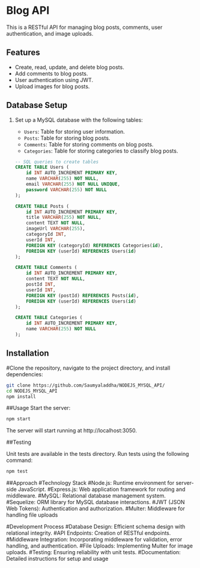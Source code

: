 # Blog API

This is a RESTful API for managing blog posts, comments, user authentication, and image uploads.

## Features

- Create, read, update, and delete blog posts.
- Add comments to blog posts.
- User authentication using JWT.
- Upload images for blog posts.



## Database Setup

1. Set up a MySQL database with the following tables:
   - `Users`: Table for storing user information.
   - `Posts`: Table for storing blog posts.
   - `Comments`: Table for storing comments on blog posts.
   - `Categories`: Table for storing categories to classify blog posts.

   ```sql
   -- SQL queries to create tables
   CREATE TABLE Users (
       id INT AUTO_INCREMENT PRIMARY KEY,
       name VARCHAR(255) NOT NULL,
       email VARCHAR(255) NOT NULL UNIQUE,
       password VARCHAR(255) NOT NULL
   );

   CREATE TABLE Posts (
       id INT AUTO_INCREMENT PRIMARY KEY,
       title VARCHAR(255) NOT NULL,
       content TEXT NOT NULL,
       imageUrl VARCHAR(255),
       categoryId INT,
       userId INT,
       FOREIGN KEY (categoryId) REFERENCES Categories(id),
       FOREIGN KEY (userId) REFERENCES Users(id)
   );

   CREATE TABLE Comments (
       id INT AUTO_INCREMENT PRIMARY KEY,
       content TEXT NOT NULL,
       postId INT,
       userId INT,
       FOREIGN KEY (postId) REFERENCES Posts(id),
       FOREIGN KEY (userId) REFERENCES Users(id)
   );

   CREATE TABLE Categories (
       id INT AUTO_INCREMENT PRIMARY KEY,
       name VARCHAR(255) NOT NULL
   );
## Installation

#Clone the repository, navigate to the project directory, and install dependencies:
```bash
git clone https://github.com/Saumyaladdha/NODEJS_MYSQL_API/
cd NODEJS_MYSQL_API
npm install

```
##Usage
Start the server:
```bash
npm start
```
The server will start running at http://localhost:3050.

##Testing

Unit tests are available in the tests directory.
Run tests using the following command:
```bash
npm test
```

##Approach
#Technology Stack
#Node.js: Runtime environment for server-side JavaScript.
#Express.js: Web application framework for routing and middleware.
#MySQL: Relational database management system.
#Sequelize: ORM library for MySQL database interactions.
#JWT (JSON Web Tokens): Authentication and authorization.
#Multer: Middleware for handling file uploads

#Development Process
#Database Design: Efficient schema design with relational integrity.
#API Endpoints: Creation of RESTful endpoints.
#Middleware Integration: Incorporating middleware for validation, error handling, and authentication.
#File Uploads: Implementing Multer for image uploads.
#Testing: Ensuring reliability with unit tests.
#Documentation: Detailed instructions for setup and usage





